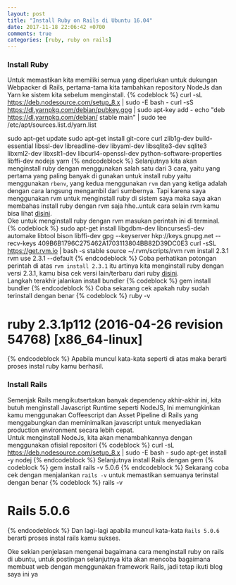 ```yaml
---
layout: post
title: "Install Ruby on Rails di Ubuntu 16.04"
date: 2017-11-18 22:06:42 +0700
comments: true
categories: [ruby, ruby on rails]
---
```

### Install Ruby
Untuk memastikan kita memiliki semua yang diperlukan untuk dukungan Webpacker di Rails, pertama-tama kita tambahkan repository NodeJs dan Yarn ke sistem kita sebelum menginstall.
{% codeblock %}
curl -sL https://deb.nodesource.com/setup_8.x | sudo -E bash -
curl -sS https://dl.yarnpkg.com/debian/pubkey.gpg | sudo apt-key add -
echo "deb https://dl.yarnpkg.com/debian/ stable main" | sudo tee /etc/apt/sources.list.d/yarn.list

sudo apt-get update
sudo apt-get install git-core curl zlib1g-dev build-essential libssl-dev libreadline-dev libyaml-dev libsqlite3-dev sqlite3 libxml2-dev libxslt1-dev libcurl4-openssl-dev python-software-properties libffi-dev nodejs yarn
{% endcodeblock %}
Selanjutnya kita akan menginstall ruby dengan menggunakan salah satu dari 3  cara, yaitu yang pertama yang paling banyak di gunakan untuk install ruby yaitu menggunakan `rbenv`, yang kedua menggunakan `rvm` dan yang ketiga adalah dengan cara langsung mengambil dari sumbernya.<!-- more -->
Tapi karena saya menggunakan rvm untuk menginstall ruby di sistem saya maka saya akan membahas install ruby dengan rvm saja hhe..untuk cara selain rvm kamu bisa lihat [disini](https://gorails.com/setup/ubuntu/16.04#ruby).  
Oke untuk menginstall ruby dengan rvm masukan perintah ini di terminal.
{% codeblock %}
sudo apt-get install libgdbm-dev libncurses5-dev automake libtool bison libffi-dev
gpg --keyserver hkp://keys.gnupg.net --recv-keys 409B6B1796C275462A1703113804BB82D39DC0E3
curl -sSL https://get.rvm.io | bash -s stable
source ~/.rvm/scripts/rvm
rvm install 2.3.1
rvm use 2.3.1 --default
{% endcodeblock %}
Coba perhatikan potongan perintah di atas `rvm install 2.3.1` itu artinya kita menginstall ruby dengan versi 2.3.1, kamu bisa cek versi lain/terbaru dari ruby [disini](https://www.ruby-lang.org/en/downloads/).  
Langkah terakhir jalankan install bundler
{% codeblock %}
gem install bundler
{% endcodeblock %}
Coba sekarang cek apakah ruby sudah terinstall dengan benar
{% codeblock %}
ruby -v
# ruby 2.3.1p112 (2016-04-26 revision 54768) [x86_64-linux]
{% endcodeblock %}
Apabila muncul kata-kata seperti di atas maka berarti proses instal ruby kamu berhasil.  
### Install Rails
Semenjak Rails mengikutsertakan banyak dependency akhir-akhir ini, kita butuh menginstall Javascript Runtime seperti NodeJS, Ini memungkinkan kamu menggunakan Coffeescript dan Asset Pipeline di Rails yang menggabungkan dan meminimalkan javascript untuk menyediakan production environment secara lebih cepat.  
Untuk menginstall NodeJs, kita akan menambahkannya dengan menggunakan ofisial repositori
{% codeblock %}
curl -sL https://deb.nodesource.com/setup_8.x | sudo -E bash -
sudo apt-get install -y nodej
{% endcodeblock %}
Selanjutnya install Rails dengan gem
{% codeblock %}
gem install rails -v 5.0.6
{% endcodeblock %}
Sekarang coba cek dengan menjalankan `rails -v` untuk memastikan semuanya terinstal dengan benar
{% codeblock %}
rails -v
# Rails 5.0.6
{% endcodeblock %}
Dan lagi-lagi apabila muncul kata-kata `Rails 5.0.6` berarti proses instal rails kamu sukses.  
  
Oke sekian penjelasan mengenai bagaimana cara menginstall ruby on rails di ubuntu, untuk postingan selanjutnya kita akan mencoba bagaimana membuat web dengan menggunakan framework Rails, jadi tetap ikuti blog saya ini ya
